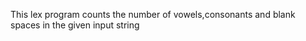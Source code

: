 This lex program counts the number of vowels,consonants and blank spaces in the given input string 
